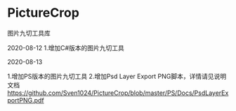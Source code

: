 # PictureCrop
图片九切工具库

2020-08-12
1.增加C#版本的图片九切工具

2020-08-13 

1.增加PS版本的图片九切工具
2.增加Psd Layer Export PNG脚本，详情请见说明文档 https://github.com/Sven1024/PictureCrop/blob/master/PS/Docs/PsdLayerExportPNG.pdf
